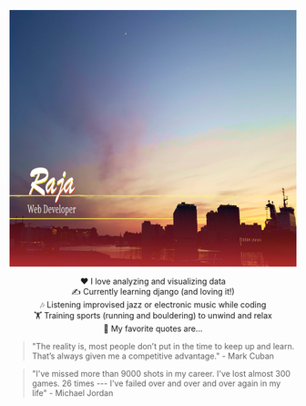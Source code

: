 <a href="https://github.com/leduble" title="Github about page"><img src="https://github.com/LeDuble/LeDuble/blob/main/github_bg_info.png" title="Raja Web Developer" width="1012" height="450"></a>


<div align="center">❤️ I love analyzing and visualizing data </div>
<div align="center">✍️ Currently learning django (and loving it!)</div>
<div align="center">🎶 Listening improvised jazz or electronic music while coding</div>
<div align="center">🏋️ Training sports (running and bouldering) to unwind and relax</div>
<div align="center">💬 My favorite quotes are...</div>

> "The reality is, most people don’t put in the time to keep up and learn. That’s always given me a competitive advantage." - Mark Cuban

> "I've missed more than 9000 shots in my career. I've lost almost 300 games. 26 times --- I've failed over and over and over again in my life" - Michael Jordan
